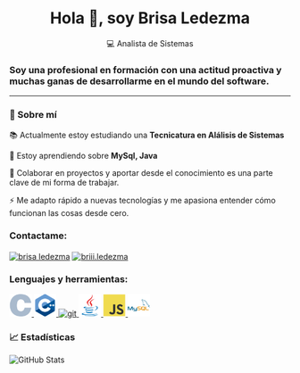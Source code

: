 <h1 align="center"> Hola 👋, soy Brisa Ledezma</h1>

<p align="center">
  💻 Analista de Sistemas
</p>

<h3 align="left">Soy una profesional en formación con una actitud proactiva y muchas ganas de desarrollarme en el mundo del software.</h3>

---

### 🌻 Sobre mí

📚 Actualmente estoy estudiando una **Tecnicatura en Alálisis de Sistemas**

🌱 Estoy aprendiendo sobre **MySql, Java**

💬 Colaborar en proyectos y aportar desde el conocimiento es una parte clave de mi forma de trabajar.

⚡ Me adapto rápido a nuevas tecnologías y me apasiona entender cómo funcionan las cosas desde cero.

<h3 align="left">Contactame:</h3>
<p align="left">
<a href="https://linkedin.com/in/brisa ledezma" target="blank"><img align="center" src="https://raw.githubusercontent.com/rahuldkjain/github-profile-readme-generator/master/src/images/icons/Social/linked-in-alt.svg" alt="brisa ledezma" height="30" width="40" /></a>
<a href="https://instagram.com/briii.ledezma" target="blank"><img align="center" src="https://raw.githubusercontent.com/rahuldkjain/github-profile-readme-generator/master/src/images/icons/Social/instagram.svg" alt="briii.ledezma" height="30" width="40" /></a>
</p>

<h3 align="left">Lenguajes y herramientas:</h3>
<p align="left"> <a href="https://www.cprogramming.com/" target="_blank" rel="noreferrer"> <img src="https://raw.githubusercontent.com/devicons/devicon/master/icons/c/c-original.svg" alt="c" width="40" height="40"/> </a> 
<a href="https://www.w3schools.com/cpp/" target="_blank" rel="noreferrer"> <img src="https://raw.githubusercontent.com/devicons/devicon/master/icons/cplusplus/cplusplus-original.svg" alt="cplusplus" width="40" height="40"/> </a> 
<a href="https://git-scm.com/" target="_blank" rel="noreferrer"> <img src="https://www.vectorlogo.zone/logos/git-scm/git-scm-icon.svg" alt="git" width="40" height="40"/> </a> 
<a href="https://www.java.com" target="_blank" rel="noreferrer"> <img src="https://raw.githubusercontent.com/devicons/devicon/master/icons/java/java-original.svg" alt="java" width="40" height="40"/> </a> 
<a href="https://developer.mozilla.org/es-ES/docs/Web/JavaScript" target="_blank" rel="noreferrer"> <img src="https://raw.githubusercontent.com/devicons/devicon/master/icons/javascript/javascript-original.SVG" alt="javascript" width="40" height="40"/> </a> 
<a href="https://www.mysql.com/" target="_blank" rel="noreferrer"> <img src="https://raw.githubusercontent.com/devicons/devicon/master/icons/mysql/mysql-original-wordmark.svg" alt="mysql" width="40" height="40"/> </a> </p>


### 📈 Estadísticas

![GitHub Stats](https://github-readme-stats.vercel.app/api?username=brisa-ledezma&show_icons=true&theme=radical)
